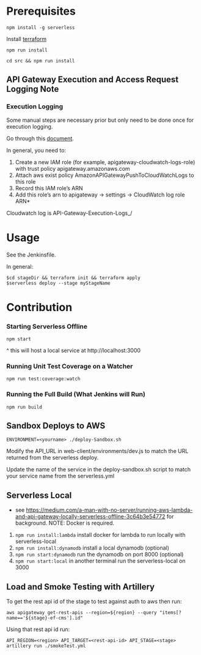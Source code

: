 # Prerequisites

`npm install -g serverless`

Install [terraform](https://www.terraform.io/intro/getting-started/install.html)

`npm run install`

`cd src && npm run install`

## API Gateway Execution and Access Request Logging Note

### Execution Logging

Some manual steps are necessary prior but only need to be done once for execution logging.

Go through this [document](https://aws.amazon.com/premiumsupport/knowledge-center/api-gateway-cloudwatch-logs/).

   In general, you need to:

   1. Create a new IAM role (for example, apigateway-cloudwatch-logs-role) with trust policy apigateway.amazonaws.com
   2. Attach aws exist policy AmazonAPIGatewayPushToCloudWatchLogs to this role
   3. Record this IAM role’s ARN
   4. Add this role’s arn to apigateway -> settings -> CloudWatch log role ARN*

Cloudwatch log is API-Gateway-Execution-Logs_<rest-api-id>/<stage>

# Usage

See the Jenkinsfile.  

In general:

    $cd stageDir && terraform init && terraform apply
    $serverless deploy --stage myStageName



# Contribution

### Starting Serverless Offline

`npm start`

^ this will host a local service at http://localhost:3000

### Running Unit Test Coverage on a Watcher

`npm run test:coverage:watch`

### Running the Full Build (What Jenkins will Run)

`npm run build`

## Sandbox Deploys to AWS

`ENVIRONMENT=<yourname> ./deploy-Sandbox.sh`

Modify the API_URL in web-client/environments/dev.js to match the URL returned from the serverless deploy.

Update the name of the service in the deploy-sandbox.sh script to match your service name from the serverless.yml

## Serverless Local

- see https://medium.com/a-man-with-no-server/running-aws-lambda-and-api-gateway-locally-serverless-offline-3c64b3e54772
for background.  NOTE: Docker is required.

1. `npm run install:lambda` install docker for lambda to run locally with serverless-local
2. `npm run install:dynamodb` install a local dynamodb (optional)
3. `npm run start:dynamodb` run the dynamodb on port 8000 (optional)
4. `npm run start:local` in another terminal run the serverless-local on 3000

## Load and Smoke Testing with Artillery

To get the rest api id of the stage to test against auth to aws then run:

`aws apigateway get-rest-apis --region=${region} --query "items[?name=='${stage}-ef-cms'].id"`

Using that rest api id run:
 
`API_REGION=<region> API_TARGET=<rest-api-id> API_STAGE=<stage> artillery run ./smokeTest.yml`
